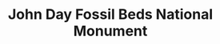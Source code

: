 ---
layout: repo
title: "John Day Fossil Beds National Monument"
id: 25276
permalink: repos/25276/
---